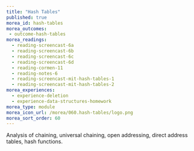 ```yaml
---
title: "Hash Tables"
published: true
morea_id: hash-tables
morea_outcomes:
 - outcome-hash-tables
morea_readings:
  - reading-screencast-6a
  - reading-screencast-6b
  - reading-screencast-6c
  - reading-screencast-6d
  - reading-cormen-11
  - reading-notes-6
  - reading-screencast-mit-hash-tables-1
  - reading-screencast-mit-hash-tables-2
morea_experiences:
  - experience-deletion
  - experience-data-structures-homework
morea_type: module
morea_icon_url: /morea/060.hash-tables/logo.png
morea_sort_order: 60
---
```


Analysis of chaining, universal chaining, open addressing, direct address tables, hash functions.
